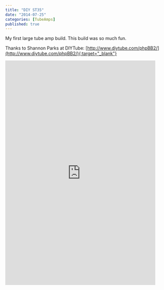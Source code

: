 ```yaml
---
title: "DIY ST35"
date: "2014-07-25"
categories: [TubeAmps]
published: true
---
```


My first large tube amp build. This build was so much fun.

Thanks to Shannon Parks at DIYTube: [http://www.diytube.com/phpBB2/](http://www.diytube.com/phpBB2/){:target="_blank"}

<iframe class="imgur-album" src="http://imgur.com/a/6Dqpy/embed" width="474" height="711" frameborder="0"></iframe>
